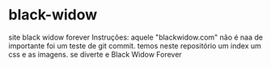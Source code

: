 # black-widow
site black widow forever
Instruções: aquele "blackwidow.com" não é naa de importante foi um teste de git commit.
temos neste repositório um index um css e as imagens.
se diverte e Black Widow Forever
